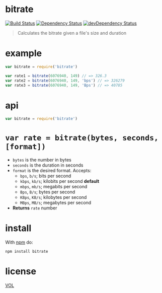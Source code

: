 bitrate
=========

[![Build Status](https://travis-ci.org/ArtskydJ/bitrate.svg)](https://travis-ci.org/ArtskydJ/bitrate)
[![Dependency Status](https://david-dm.org/artskydj/bitrate.svg)](https://david-dm.org/artskydj/bitrate)
[![devDependency Status](https://david-dm.org/artskydj/bitrate/dev-status.svg)](https://david-dm.org/artskydj/bitrate#info=devDependencies)

> Calculates the bitrate given a file's size and duration

# example

```js
var bitrate = require('bitrate')

var rate1 = bitrate(6076940, 149) // => 326.3
var rate2 = bitrate(6076940, 149, 'bps') // => 326279
var rate3 = bitrate(6076940, 149, 'Bps') // => 40785
```

# api

```js
var bitrate = require('bitrate')
```

# `var rate = bitrate(bytes, seconds, [format])`

- `bytes` is the number in bytes
- `seconds` is the duration in seconds
- `format` is the desired format. Accepts:
	- `bps`, `b/s`; bits per second
	- `kbps`, `kb/s`; kilobits per second **default**
	- `mbps`, `mb/s`; megabits per second
	- `Bps`, `B/s`; bytes per second
	- `KBps`, `KB/s`; kilobytes per second
	- `MBps`, `MB/s`; megabytes per second
- **Returns** `rate` number

# install

With [npm](http://nodejs.org/download) do:

	npm install bitrate

# license

[VOL](http://veryopenlicense.com)
